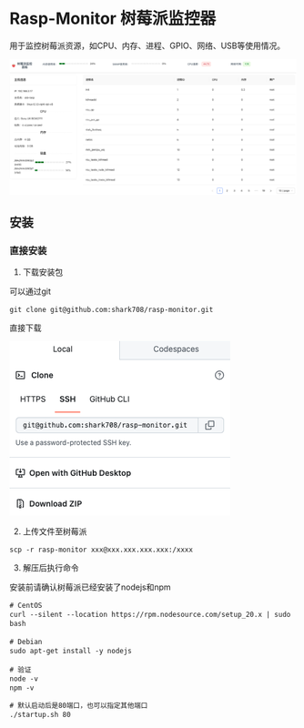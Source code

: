 # Rasp-Monitor 树莓派监控器

用于监控树莓派资源，如CPU、内存、进程、GPIO、网络、USB等使用情况。

![image](images/overview.png)

## 安装

### 直接安装


1. 下载安装包

可以通过git

```
git clone git@github.com:shark708/rasp-monitor.git
```

直接下载

![image](images/download.png)


2. 上传文件至树莓派

```
scp -r rasp-monitor xxx@xxx.xxx.xxx.xxx:/xxxx
```

3. 解压后执行命令

安装前请确认树莓派已经安装了nodejs和npm

```
# CentOS
curl --silent --location https://rpm.nodesource.com/setup_20.x | sudo bash

# Debian
sudo apt-get install -y nodejs

# 验证
node -v
npm -v
```

```
# 默认启动后是80端口，也可以指定其他端口
./startup.sh 80
```

